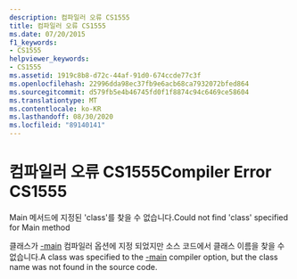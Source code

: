 ```yaml
---
description: 컴파일러 오류 CS1555
title: 컴파일러 오류 CS1555
ms.date: 07/20/2015
f1_keywords:
- CS1555
helpviewer_keywords:
- CS1555
ms.assetid: 1919c8b8-d72c-44af-91d0-674ccde77c3f
ms.openlocfilehash: 22996dda98ec37fb9e6acb68ca7932072bfed864
ms.sourcegitcommit: d579fb5e4b46745fd0f1f8874c94c6469ce58604
ms.translationtype: MT
ms.contentlocale: ko-KR
ms.lasthandoff: 08/30/2020
ms.locfileid: "89140141"
---
```

# <a name="compiler-error-cs1555"></a><span data-ttu-id="1b815-103">컴파일러 오류 CS1555</span><span class="sxs-lookup"><span data-stu-id="1b815-103">Compiler Error CS1555</span></span>
<span data-ttu-id="1b815-104">Main 메서드에 지정된 'class'를 찾을 수 없습니다.</span><span class="sxs-lookup"><span data-stu-id="1b815-104">Could not find 'class' specified for Main method</span></span>  
  
 <span data-ttu-id="1b815-105">클래스가 [-main](../language-reference/compiler-options/main-compiler-option.md) 컴파일러 옵션에 지정 되었지만 소스 코드에서 클래스 이름을 찾을 수 없습니다.</span><span class="sxs-lookup"><span data-stu-id="1b815-105">A class was specified to the [-main](../language-reference/compiler-options/main-compiler-option.md) compiler option, but the class name was not found in the source code.</span></span>
